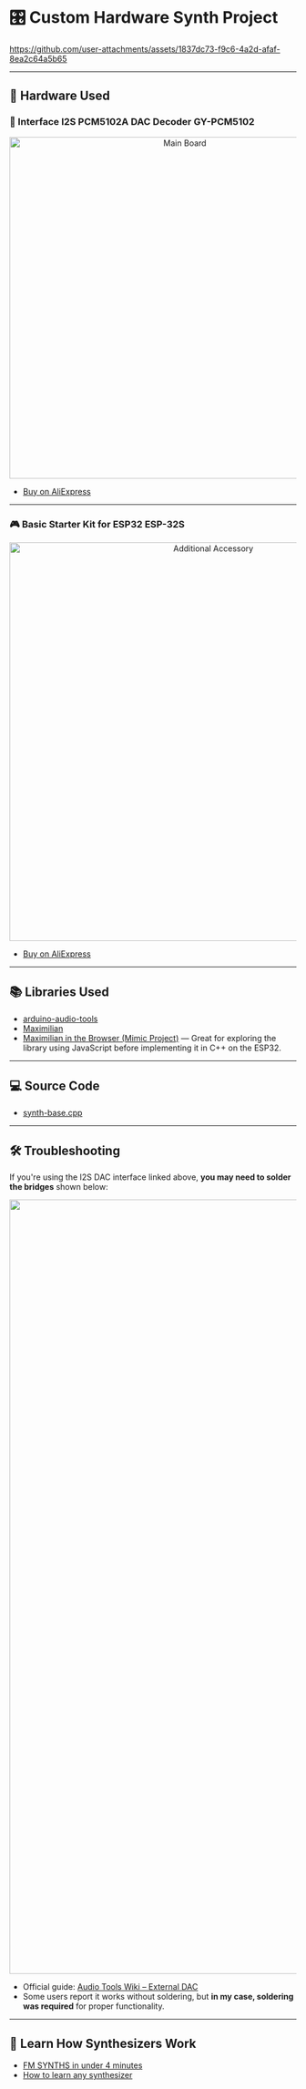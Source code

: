 # 🎛️ Custom Hardware Synth Project
https://github.com/user-attachments/assets/1837dc73-f9c6-4a2d-afaf-8ea2c64a5b65

---

## 🧰 Hardware Used

### 🔌 Interface I2S PCM5102A DAC Decoder GY-PCM5102

<p align="center">
  <img width="600" alt="Main Board" src="https://github.com/user-attachments/assets/46574a20-2fd0-4157-84c9-6804b67c569a" />
</p>

- [Buy on AliExpress](https://www.aliexpress.us/item/3256805917724211.html?spm=a2g0o.order_list.order_list_main.70.5da71802OAppXl&gatewayAdapt=glo2usa4itemAdapt)

---

### 🎮 Basic Starter Kit for ESP32 ESP-32S 

<p align="center">
  <img width="700" alt="Additional Accessory" src="https://github.com/user-attachments/assets/5f6c12e1-a11c-4320-ad2e-45d3f28f87c3" />
</p>

- [Buy on AliExpress](https://www.aliexpress.us/item/3256805879357212.html?spm=a2g0o.order_list.order_list_main.145.5da71802OAppXl&gatewayAdapt=glo2usa4itemAdapt)

---

## 📚 Libraries Used

- [arduino-audio-tools](https://github.com/pschatzmann/arduino-audio-tools)  
- [Maximilian](https://github.com/pschatzmann/Maximilian)  
- [Maximilian in the Browser (Mimic Project)](https://mimicproject.com/course/making-music/overview) — Great for exploring the library using JavaScript before implementing it in C++ on the ESP32.

---

## 💻 Source Code

- [synth-base.cpp](https://github.com/wprudencio/esp32-synth/blob/main/synth-base.cpp)

---

## 🛠️ Troubleshooting

If you're using the I2S DAC interface linked above, **you may need to solder the bridges** shown below:

<p align="center">
  <img width="1360" alt="DAC Soldering Instructions" src="https://github.com/user-attachments/assets/a8513952-70d2-4831-b567-fbacfc36fee3" />
</p>

- Official guide: [Audio Tools Wiki – External DAC](https://github.com/pschatzmann/arduino-audio-tools/wiki/External-DAC#hiletgo-pcm5102-i2s-iis-lossless-digital-audio-dac-decoder)  
- Some users report it works without soldering, but **in my case, soldering was required** for proper functionality.

---

## 🎹 Learn How Synthesizers Work

- [FM SYNTHS in under 4 minutes](https://www.youtube.com/watch?v=vvBl3YUBUyY)  
- [How to learn any synthesizer](https://www.youtube.com/watch?v=JfJ9Dbjz6cs)
